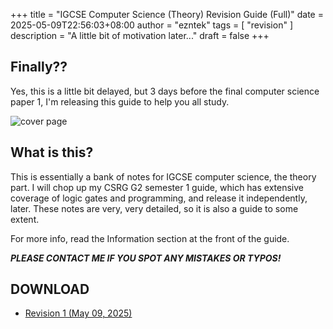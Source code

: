 +++
title = "IGCSE Computer Science (Theory) Revision Guide (Full)"
date = 2025-05-09T22:56:03+08:00
author = "ezntek"
tags = [ "revision" ]
description = "A little bit of motivation later..."
draft = false
+++

## Finally??

Yes, this is a little bit delayed, but 3 days before the final computer science paper 1, I'm releasing this guide to help you all study.

![cover page](/img/finalcsrgcover.png)

## What is this?

This is essentially a bank of notes for IGCSE computer science, the theory part. I will chop up my CSRG G2 semester 1 guide, which has extensive coverage of logic gates and programming, and release it independently, later. These notes are very, very detailed, so it is also a guide to some extent.

For more info, read the Information section at the front of the guide.

***PLEASE CONTACT ME IF YOU SPOT ANY MISTAKES OR TYPOS!***

## DOWNLOAD

* [Revision 1 (May 09, 2025)](/doc/CSRG_Full_Rev1.pdf)

<script src="https://utteranc.es/client.js"
        repo="ezntek/ezntek.github.io"
        issue-term="title"
        label="comments"
        theme="github-dark"
        crossorigin="anonymous"
        async>
</script>
